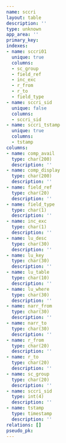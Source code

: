 ```yaml
---
name: sccri
layout: table
description: ''
type: unknown
app_area: ''
primary_key: 
indexes:
- name: sccri01
  unique: true
  columns:
  - sc_group
  - field_ref
  - inc_exc
  - r_from
  - r_to
  - field_type
- name: sccri_sid
  unique: false
  columns:
  - sccri_sid
- name: sccri_tstamp
  unique: true
  columns:
  - tstamp
columns:
- name: comp_avail
  type: char(200)
  description: ''
- name: comp_display
  type: char(200)
  description: ''
- name: field_ref
  type: char(20)
  description: ''
- name: field_type
  type: char(1)
  description: ''
- name: inc_exc
  type: char(1)
  description: ''
- name: lu_desc
  type: char(30)
  description: ''
- name: lu_key
  type: char(30)
  description: ''
- name: lu_table
  type: char(10)
  description: ''
- name: lu_where
  type: char(30)
  description: ''
- name: narr_from
  type: char(30)
  description: ''
- name: narr_to
  type: char(30)
  description: ''
- name: r_from
  type: char(20)
  description: ''
- name: r_to
  type: char(20)
  description: ''
- name: sc_group
  type: char(20)
  description: ''
- name: sccri_sid
  type: int(4)
  description: ''
- name: tstamp
  type: timestamp
  description: ''
relations: []
pseudo_pk: 
---
```


